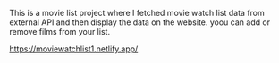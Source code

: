 This is a movie list project where I fetched movie watch list data from          
external API and then display the data on the website. yoou can add or remove films from your list.                                                                   
 
https://moviewatchlist1.netlify.app/    
